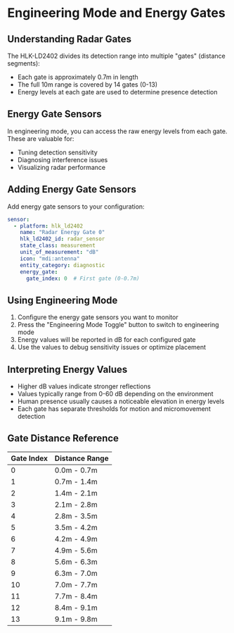 # Engineering Mode and Energy Gates

## Understanding Radar Gates

The HLK-LD2402 divides its detection range into multiple "gates" (distance segments):

- Each gate is approximately 0.7m in length
- The full 10m range is covered by 14 gates (0-13)
- Energy levels at each gate are used to determine presence detection

## Energy Gate Sensors

In engineering mode, you can access the raw energy levels from each gate. These are valuable for:

- Tuning detection sensitivity 
- Diagnosing interference issues
- Visualizing radar performance

## Adding Energy Gate Sensors

Add energy gate sensors to your configuration:

```yaml
sensor:
  - platform: hlk_ld2402
    name: "Radar Energy Gate 0"
    hlk_ld2402_id: radar_sensor
    state_class: measurement
    unit_of_measurement: "dB"
    icon: "mdi:antenna"
    entity_category: diagnostic
    energy_gate:
      gate_index: 0  # First gate (0-0.7m)
```

## Using Engineering Mode

1. Configure the energy gate sensors you want to monitor
2. Press the "Engineering Mode Toggle" button to switch to engineering mode
3. Energy values will be reported in dB for each configured gate
4. Use the values to debug sensitivity issues or optimize placement

## Interpreting Energy Values

- Higher dB values indicate stronger reflections
- Values typically range from 0-60 dB depending on the environment
- Human presence usually causes a noticeable elevation in energy levels
- Each gate has separate thresholds for motion and micromovement detection

## Gate Distance Reference

| Gate Index | Distance Range |
|------------|---------------|
| 0 | 0.0m - 0.7m |
| 1 | 0.7m - 1.4m |
| 2 | 1.4m - 2.1m |
| 3 | 2.1m - 2.8m |
| 4 | 2.8m - 3.5m |
| 5 | 3.5m - 4.2m |
| 6 | 4.2m - 4.9m |
| 7 | 4.9m - 5.6m |
| 8 | 5.6m - 6.3m |
| 9 | 6.3m - 7.0m |
| 10 | 7.0m - 7.7m |
| 11 | 7.7m - 8.4m |
| 12 | 8.4m - 9.1m |
| 13 | 9.1m - 9.8m |
